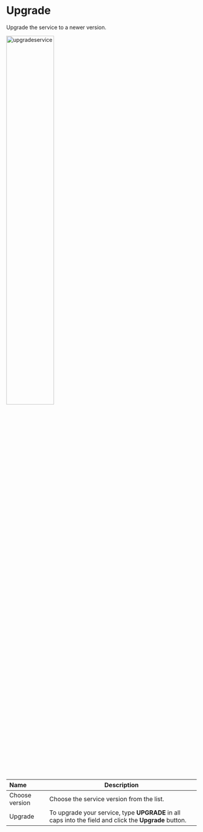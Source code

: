 # Upgrade

Upgrade the service to a newer version.

<img src="../../../../images/upgradeservice.jpg" alt="upgradeservice" style="width: 50%; display: block"></a>

**Name** | **Description** 
:--- | ---
Choose version | Choose the service version from the list.
Upgrade | To upgrade your service, type **UPGRADE** in all caps into the field and click the **Upgrade** button.

